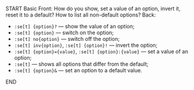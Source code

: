 START
Basic
Front: 
How do you show, set a value of an option, invert it, reset it to a default? How to list all non-default options?
Back: 
- `:se[t] {option}?` — show the value of an option;
- `:se[t] {option}` — switch on the option;
- `:se[t] no{option}` — switch off the option;
- `:se[t] inv{option}`, `:se[t] {option}!` — invert the option;
- `:se[t] {option}={value}`, `:se[t] {option}:{value}` — set a value of an option;
- `:se[t]` — shows all options that differ from the default;
- `:se[t] {option}&` — set an option to a default value.
<!--ID: 1745138832966-->
END
